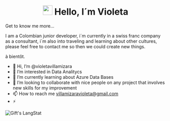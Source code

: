 <h1 align="center"><img src = "https://raw.githubusercontent.com/MartinHeinz/MartinHeinz/master/wave.gif" width = 30px> Hello, I´m Violeta</h1>

 Get to know me more...

 I am a Colombian junior developer, i´m currently in a swiss franc company as a consultant, i´m also into traveling and learning about other cultures, please feel free to contact me so then we could create new things.
 
 à bientôt.

- 👋 Hi, I’m @violetavillamizara
- 👀 I’m interested in Data Analitycs
- 🌱 I’m currently learning about Azure Data Bases
- 💞️ I’m looking to collaborate with nice people on any project that involves new skills for my improvement
- 📫 How to reach me villamizaravioleta@gmail.com
- ⚡ 

<div>
   <img align="center" src="https://github-readme-streak-stats.herokuapp.com/?user=violetavillamizara" alt="Gift's LangStat" />
</div>
